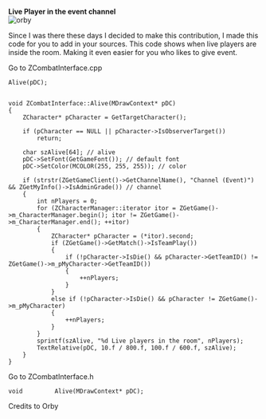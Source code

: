 <b>Live Player in the event channel </b><br>
![orby](https://i.imgur.com/TqjCeqf.jpg)

Since I was there these days I decided to make this contribution, I made this code for you to add in your sources.
This code shows when live players are inside the room.
Making it even easier for you who likes to give event.

Go to ZCombatInterface.cpp

    Alive(pDC);


    void ZCombatInterface::Alive(MDrawContext* pDC)
    {
        ZCharacter* pCharacter = GetTargetCharacter();

        if (pCharacter == NULL || pCharacter->IsObserverTarget())
            return;

        char szAlive[64]; // alive
        pDC->SetFont(GetGameFont()); // default font
        pDC->SetColor(MCOLOR(255, 255, 255)); // color

        if (strstr(ZGetGameClient()->GetChannelName(), "Channel (Event)") && ZGetMyInfo()->IsAdminGrade()) // channel
        {
            int nPlayers = 0;
            for (ZCharacterManager::iterator itor = ZGetGame()->m_CharacterManager.begin(); itor != ZGetGame()->m_CharacterManager.end(); ++itor)
            {
                ZCharacter* pCharacter = (*itor).second;
                if (ZGetGame()->GetMatch()->IsTeamPlay())
                {
                    if (!pCharacter->IsDie() && pCharacter->GetTeamID() != ZGetGame()->m_pMyCharacter->GetTeamID())
                    {
                        ++nPlayers;
                    }
                }
                else if (!pCharacter->IsDie() && pCharacter != ZGetGame()->m_pMyCharacter)
                {
                    ++nPlayers;
                }
            }
            sprintf(szAlive, "%d Live players in the room", nPlayers);
            TextRelative(pDC, 10.f / 800.f, 100.f / 600.f, szAlive);
        }
    }
    
    
    
Go to ZCombatInterface.h

    void         Alive(MDrawContext* pDC);


Credits to Orby
